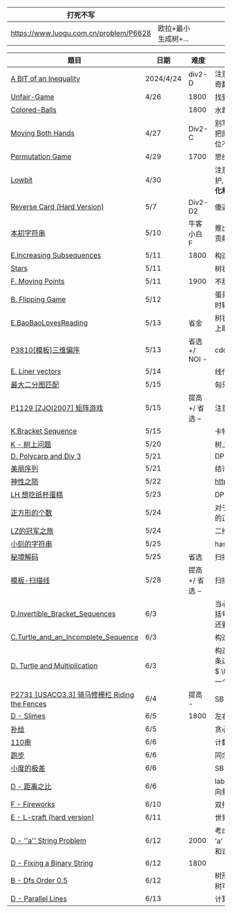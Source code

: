 | 打死不写                               |                     |      |      |      |      |
| -------------------------------------- | ------------------- | ---- | ---- | ---- | ---- |
| https://www.luogu.com.cn/problem/P6628 | 欧拉+最小生成树+... |      |      |      |      |





| 题目                                                         | 日期      | 难度           | 思路                                                         |
| ------------------------------------------------------------ | --------- | -------------- | ------------------------------------------------------------ |
| [A BIT of an Inequality](https://codeforces.com/contest/1957/problem/D) | 2024/4/24 | div2-D         | 注意到, 枚举每个中间数时, 对其最高 bit 位 1, 合法答案数量为左半区间为奇数个 1,右半为偶数个 1, 加上反情况, 用 dp 预处理. |
| [Unfair-Game](https://codeforces.com/problemset/problem/1955/F) | 4/26      | 1800           | 找到最近的 XOR=0, 此后删每次 2 个,                           |
| [Colored-Balls](https://codeforces.com/problemset/problem/1954/D) |           | 1800           | 水题                                                         |
| [Moving Both Hands](https://codeforces.com/contest/1966/problem/C) | 4/27      | Div2-C         | 别写思维了, 写一写正宗的 SG 吧!<br />把原序列去重排序, 让相邻两数的差值为新序列, 再从后往前跑 SG, 当某一位不为 1 时, 也要从 <x-1,before> ~ <1,before> 更新出来 |
| [Permutation Game](https://codeforces.com/problemset/problem/1772/E) | 4/29      | 1700           | 思维水题                                                     |
| [Lowbit](https://codeforces.com/problemset/gymProblem/103145/D) | 4/30      |                | 注意到每个数最多加 log 次, 就可以用统一的 *2 操作来维护, 所以建树维护, 同时特别标记每个数是否到达 100..00 状态, 没的话单独处理. **注意初始化和位移运算爆范围** |
| [Reverse Card (Hard Version)](https://codeforces.com/contest/1972/problem/D2) | 5/7       | Div2-D2        | 傻逼数学                                                     |
| [本初字符串](https://ac.nowcoder.com/acm/contest/82401/F)    | 5/10      | 牛客小白 F     | 推出` len(t)` 为` len(s)` 的因子, 之后枚举 `len(t)` 长度, 先找出每位取最大贡献字符组成的 `t`,再从前往后依次尝试缩小 `t[i]`. |
| [E.Increasing Subsequences](https://codeforces.com/problemset/problem/1922/E) | 5/11      | 1800           | 构造, STD::list 竟然是循环链表                               |
| [Stars](http://poj.org/problem?id=2352)                      | 5/11      |                | 树状数组处理二维偏序, 毒瘤的 POJ ! ! !                       |
| [F. Moving Points](https://codeforces.com/problemset/problem/1311/F) | 5/11      | 1900           | 不那么明显的二维偏序, 树状数组 + 离散化 处理                 |
| [B. Flipping Game](https://codeforces.com/gym/104459/problem/B) | 5/12      |                | 蛋哥的绝妙 DP, `dp[tis][i]`维护当前字符串有多少与目标字符串不同, 转移时转移到所有的可能下一层`dp[nex][i]`, and 卡 log 时间,预处理出来 inv. |
| [E.BaoBaoLovesReading](https://codeforces.com/gym/104459/problem/E) | 5/13      | 省金           | 树状数组维护每两个相同的书之间有多少种书, 种类大于 k 就要重新从书架上取, 前缀和同时维护 k=1~n 的答案. |
| [P3810[模板]三维偏序](https://www.luogu.com.cn/problem/P3810) | 5/13      | 省选 +/ NOI -  | cdq 套 树状数组处理, 也可以 cdq 套 cdq 处理                  |
| [E. Liner vectors](https://codeforces.com/gym/102801/problem/E) | 5/14      |                | 线代 ? + 构造                                                |
| [最大二分图匹配](https://www.luogu.com.cn/problem/P3386)     | 5/15      |                | 匈牙利板纸                                                   |
| [P1129 [ZJOI2007] 矩阵游戏](https://www.luogu.com.cn/problem/P1129) | 5/15      | 提高 +/ 省选 − | 注意到, 交换行列等价, 就按黑色块的 x,y 坐标连边, 跑最大二分图 |
| [K.Bracket Sequence](https://codeforces.com/gym/103486/problem/K) | 5/15      |                | 卡特兰板纸                                                   |
| [K - 树上问题](https://codeforces.com/gym/105158/problem/K)  | 5/20      |                | 树上 dp + 换根                                               |
| [D. Polycarp and Div 3](https://codeforces.com/contest/1005/problem/D) | 5/21      |                | DP                                                           |
| [ 美丽序列](https://ac.nowcoder.com/acm/contest/83524/F)     | 5/21      |                | 结论推导恶心的线段树                                         |
| [神性之陨](https://ac.nowcoder.com/acm/problem/267934)       | 5/22      |                | https://blog.nowcoder.net/n/82256070063e4a25bbbb966f3ad4fccd |
| [LH 想吃纸杯蛋糕](https://ac.nowcoder.com/acm/contest/83524/D) | 5/23      |                | DP向前枚举每位结尾合法的个数,可以注意到最多向前看 9 位, tle 不了 |
| [ 正方形的个数](https://ac.nowcoder.com/acm/contest/83524/G) | 5/24      |                | 对于每个边长与 x,y 轴平行的正方形, 可以算出在其内部且四个点都在边上的正方形的个数 |
| [ LZ的冠军之旅](https://ac.nowcoder.com/acm/contest/83524/E) | 5/24      |                | 二维费用的 djs, vis 要标记二维所有, 不能只标记一维           |
| [ 小刻的字符串](https://ac.nowcoder.com/acm/contest/83524/C) | 5/25      |                | hash 预处理, 对于每位, 向后二分找合法串                      |
| [秘境解码](https://ac.nowcoder.com/acm/contest/83524/B)      | 5/25      | 省选           | 扫描线                                                       |
| [模板-扫描线](https://www.luogu.com.cn/problem/P5490)        | 5/28      | 提高 +/ 省选 − | 扫描线板纸                                                   |
| [D.Invertible_Bracket_Sequences](https://codeforces.com/contest/1976/problem/D) | 6/3       |                | 当心 map::erase<br />括号合法不只有 num_of '(' == num_of ')'<br />还要满足每个前缀的 ( 都不少于 ) |
| [C.Turtle_and_an_Incomplete_Sequence](https://codeforces.com/contest/1981/problem/C) | 6/3       |                | 构造 + lca,不是谁家 div2-C 出构造加 lca 啊 !                 |
| [D. Turtle and Multiplication](https://codeforces.com/contest/1981/problem/D) | 6/3       |                | 构造  + 欧拉路径, 当全用质数时, 就等价于每两个数之间无重边最多连多少条边, 先给出含自环的完全图, 找最长路径, 看合法性.<br />$ \begin{cases} m为奇数 & 有最大欧拉回路 \\ m为偶数 & 2~到~m~删除一个度,有欧拉路径 \end{cases}$ |
| [P2731 [USACO3.3] 骑马修栅栏 Riding the Fences](https://www.luogu.com.cn/problem/P2731) | 6/4       | 提高 -         | SB 题                                                        |
| [D - Slimes](https://codeforces.com/contest/1923/problem/D)  | 6/5       | 1800           | 左右二分找答案, 注意长为 1 的时候没有二分性, 第一次见局部无二分性的 |
| [补给](https://www.matiji.net/exam/brushquestion/1/4498/F16DA07A4D99E21DFFEF46BD18FF68AD?from=1) | 6/5       |                | 贪心                                                         |
| [110串](https://www.matiji.net/exam/brushquestion/4/4498/F16DA07A4D99E21DFFEF46BD18FF68AD?from=1) | 6/6       |                | 计数 DP, 注意初始化到了第二位, 故第一位的答案要特判          |
| [跑步](https://www.matiji.net/exam/brushquestion/2/4498/F16DA07A4D99E21DFFEF46BD18FF68AD?from=1) | 6/6       |                | 同余环境下求 lcm                                             |
| [小度的极差](https://www.matiji.net/exam/brushquestion/5/4498/F16DA07A4D99E21DFFEF46BD18FF68AD?from=1) | 6/6       |                | SB 题                                                        |
| [D - 距离之比](https://codeforces.com/gym/105158/problem/D)  | 6/6       |                | labs 不是 abs 的 long double ! ! !<br />向量旋转后长度改变   |
| [F - Fireworks](https://codeforces.com/gym/527921/problem/F) | 6/10      |                | 双指针, 注意到 r 最多往后探 sqrt 量级                        |
| [E - L-craft (hard version)](https://codeforces.com/gym/527921/problem/E) | 6/11      |                | 世界上最屎的构造                                             |
| [D - ''a'' String Problem](https://codeforces.com/contest/1984/problem/D) | 6/12      | 2000           | 考虑以不 'a' 开头的字符串为 t 的开头, 往后枚举. 答案加上最小的前面的 'a' 的数量.<br />和谐的时间复杂度: $\sum_{i=1}^{n}\frac{n}{i}=n~logn$ |
| [D - Fixing a Binary String](https://codeforces.com/contest/1979/problem/D) | 6/12      | 1800           |                                                              |
| [B - Dfs Order 0.5](https://codeforces.com/gym/105170/problem/B) | 6/12      |                | 树形 DP, 转移时考虑贪心, 子树全为偶树, 就全取最大值, 有奇子树时, 偶子树可以取任一值, 奇子树一半取偶入口, 一半取奇入口, 多余一个取与根相反 |
| [D - Parallel Lines](https://codeforces.com/gym/105170/problem/D) | 6/13      |                | 计算几何                                                     |

